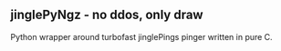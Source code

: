 ## jinglePyNgz - no ddos, only draw

Python wrapper around turbofast jinglePings pinger written in pure C. 